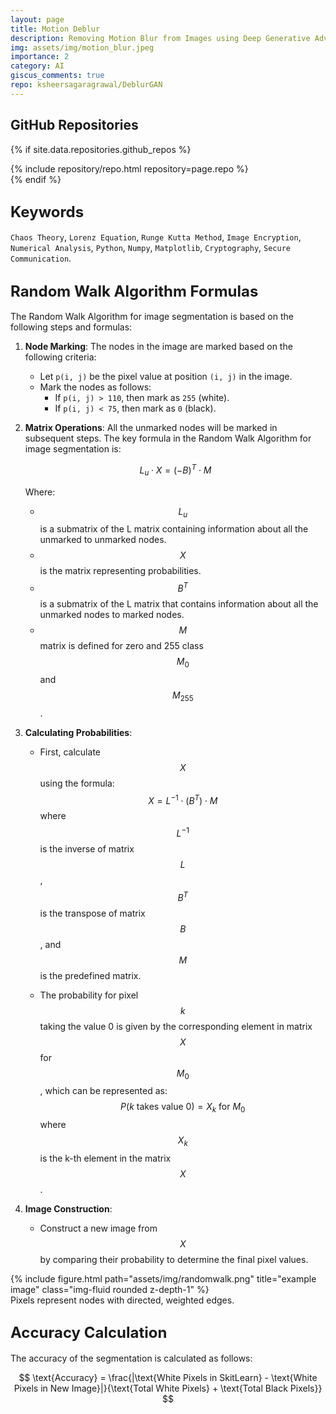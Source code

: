 ```yaml
---
layout: page
title: Motion Deblur
description: Removing Motion Blur from Images using Deep Generative Adversarial Network
img: assets/img/motion_blur.jpeg
importance: 2
category: AI
giscus_comments: true
repo: ksheersagaragrawal/DeblurGAN
---
```

## GitHub Repositories

{% if site.data.repositories.github_repos %}
<div class="repositories d-flex flex-wrap flex-md-row flex-column justify-content-between align-items-center">
    {% include repository/repo.html repository=page.repo %}
</div>
{% endif %}

## <span style="font-size: 24px;font-weight: bold;">Keywords <a href="{{ site.baseurl }}/assets/pdf/image_encryption.pdf" title="IPython Notebook"><i class="fas fa-file-code"></i></a></span>
`Chaos Theory`, `Lorenz Equation`, `Runge Kutta Method`, `Image Encryption`, `Numerical Analysis`, `Python`, `Numpy`, `Matplotlib`, `Cryptography`, `Secure Communication`.


## <span style="font-size: 24px;font-weight: bold;">Random Walk Algorithm Formulas </span>
The Random Walk Algorithm for image segmentation is based on the following steps and formulas:

1. **Node Marking**:
   The nodes in the image are marked based on the following criteria:
    - Let `p(i, j)` be the pixel value at position `(i, j)` in the image.
    - Mark the nodes as follows:
        - If `p(i, j) > 110`, then mark as `255` (white).
        - If `p(i, j) < 75`, then mark as `0` (black).

2. **Matrix Operations**:
   All the unmarked nodes will be marked in subsequent steps. The key formula in the Random Walk Algorithm for image segmentation is:

    $$
    L_u \cdot X = (-B)^T \cdot M
    $$

    Where:
    - $$L_u$$ is a submatrix of the L matrix containing information about all the unmarked to unmarked nodes.
    -  $$X$$ is the matrix representing probabilities.
    - $$B^T$$ is a submatrix of the L matrix that contains information about all the unmarked nodes to marked nodes.
    - $$M$$ matrix is defined for zero and 255 class $$M_0$$ and $$M_{255}$$.


3. **Calculating Probabilities**:
   - First, calculate $$X$$ using the formula:
     $$X = L^{-1} \cdot (B^T) \cdot M$$
     where $$L^{-1}$$ is the inverse of matrix $$L$$, $$B^T$$ is the transpose of matrix $$B$$, and $$M$$ is the predefined matrix.
     
   - The probability for pixel $$k$$ taking the value 0 is given by the corresponding element in matrix $$X$$ for $$M_0$$, which can be represented as:
     $$P(k \text{ takes value } 0) = X_k \text{ for } M_0$$
     where $$X_k$$ is the k-th element in the matrix $$X$$.

4. **Image Construction**:
   - Construct a new image from $$X$$ by comparing their probability to determine the final pixel values.

<div class="row">
    <div class="col-sm-4 mt-3 mt-md-0 text-center">
         {% include figure.html path="assets/img/randomwalk.png" title="example image" class="img-fluid rounded z-depth-1" %}
    </div>
</div>
<div class="caption">
    Pixels represent nodes with directed, weighted edges.
</div>

## <span style="font-size: 24px;font-weight: bold;">Accuracy Calculation</span>
The accuracy of the segmentation is calculated as follows:

$$
\text{Accuracy} = \frac{|\text{White Pixels in SkitLearn} - \text{White Pixels in New Image}|}{\text{Total White Pixels} + \text{Total Black Pixels}}
$$

